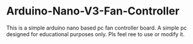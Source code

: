 # Arduino-Nano-V3-Fan-Controller
This is a simple arduino nano based pc fan controller board. A simple pc designed for educational purposes only. Pls feel ree to use or modify it.
